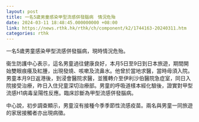 ```yaml
---
layout: post
title: 一名5歲男童感染甲型流感併發腦病　情況危殆
date: 2024-03-11 18:48:45.000000000 +08:00
link: https://news.rthk.hk/rthk/ch/component/k2/1744163-20240311.htm
categories: rthk
---
```


一名5歲男童感染甲型流感併發腦病，現時情況危殆。

衞生防護中心表示，這名男童過往健康良好，本月5日至9日到日本旅遊，期間開始雙眼痕癢及紅腫，出現發燒、咳嗽及流鼻水。他曾於當地求醫，當時毋須入院。男童本月9日返港後，到浸會醫院求醫，並獲轉介至伊利沙伯醫院急症室，同日入院接受治療，昨日入住兒童深切治療部。男童的呼吸道樣本經化驗後，證實對甲型流感H1病毒呈陽性反應。臨床診斷為甲型流感併發腦病。

中心說，初步調查顯示，男童沒有接種今季季節性流感疫苗。兩名與男童一同旅遊的家居接觸者亦出現病徵。
